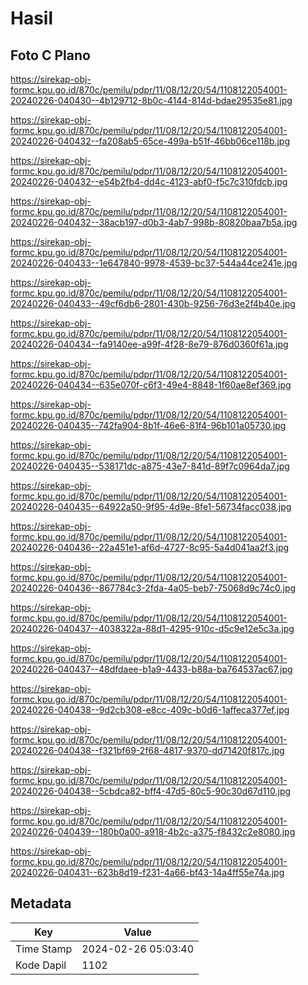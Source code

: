 # Hasil

## Foto C Plano

https://sirekap-obj-formc.kpu.go.id/870c/pemilu/pdpr/11/08/12/20/54/1108122054001-20240226-040430--4b129712-8b0c-4144-814d-bdae29535e81.jpg

https://sirekap-obj-formc.kpu.go.id/870c/pemilu/pdpr/11/08/12/20/54/1108122054001-20240226-040432--fa208ab5-65ce-499a-b51f-46bb06ce118b.jpg

https://sirekap-obj-formc.kpu.go.id/870c/pemilu/pdpr/11/08/12/20/54/1108122054001-20240226-040432--e54b2fb4-dd4c-4123-abf0-f5c7c310fdcb.jpg

https://sirekap-obj-formc.kpu.go.id/870c/pemilu/pdpr/11/08/12/20/54/1108122054001-20240226-040432--38acb197-d0b3-4ab7-998b-80820baa7b5a.jpg

https://sirekap-obj-formc.kpu.go.id/870c/pemilu/pdpr/11/08/12/20/54/1108122054001-20240226-040433--1e647840-9978-4539-bc37-544a44ce241e.jpg

https://sirekap-obj-formc.kpu.go.id/870c/pemilu/pdpr/11/08/12/20/54/1108122054001-20240226-040433--49cf6db6-2801-430b-9256-76d3e2f4b40e.jpg

https://sirekap-obj-formc.kpu.go.id/870c/pemilu/pdpr/11/08/12/20/54/1108122054001-20240226-040434--fa9140ee-a99f-4f28-8e79-876d0360f61a.jpg

https://sirekap-obj-formc.kpu.go.id/870c/pemilu/pdpr/11/08/12/20/54/1108122054001-20240226-040434--635e070f-c6f3-49e4-8848-1f60ae8ef369.jpg

https://sirekap-obj-formc.kpu.go.id/870c/pemilu/pdpr/11/08/12/20/54/1108122054001-20240226-040435--742fa904-8b1f-46e6-81f4-96b101a05730.jpg

https://sirekap-obj-formc.kpu.go.id/870c/pemilu/pdpr/11/08/12/20/54/1108122054001-20240226-040435--538171dc-a875-43e7-841d-89f7c0964da7.jpg

https://sirekap-obj-formc.kpu.go.id/870c/pemilu/pdpr/11/08/12/20/54/1108122054001-20240226-040435--64922a50-9f95-4d9e-8fe1-56734facc038.jpg

https://sirekap-obj-formc.kpu.go.id/870c/pemilu/pdpr/11/08/12/20/54/1108122054001-20240226-040436--22a451e1-af6d-4727-8c95-5a4d041aa2f3.jpg

https://sirekap-obj-formc.kpu.go.id/870c/pemilu/pdpr/11/08/12/20/54/1108122054001-20240226-040436--867784c3-2fda-4a05-beb7-75068d9c74c0.jpg

https://sirekap-obj-formc.kpu.go.id/870c/pemilu/pdpr/11/08/12/20/54/1108122054001-20240226-040437--4038322a-88d1-4295-910c-d5c9e12e5c3a.jpg

https://sirekap-obj-formc.kpu.go.id/870c/pemilu/pdpr/11/08/12/20/54/1108122054001-20240226-040437--48dfdaee-b1a9-4433-b88a-ba764537ac67.jpg

https://sirekap-obj-formc.kpu.go.id/870c/pemilu/pdpr/11/08/12/20/54/1108122054001-20240226-040438--9d2cb308-e8cc-409c-b0d6-1affeca377ef.jpg

https://sirekap-obj-formc.kpu.go.id/870c/pemilu/pdpr/11/08/12/20/54/1108122054001-20240226-040438--f321bf69-2f68-4817-9370-dd71420f817c.jpg

https://sirekap-obj-formc.kpu.go.id/870c/pemilu/pdpr/11/08/12/20/54/1108122054001-20240226-040438--5cbdca82-bff4-47d5-80c5-90c30d67d110.jpg

https://sirekap-obj-formc.kpu.go.id/870c/pemilu/pdpr/11/08/12/20/54/1108122054001-20240226-040439--180b0a00-a918-4b2c-a375-f8432c2e8080.jpg

https://sirekap-obj-formc.kpu.go.id/870c/pemilu/pdpr/11/08/12/20/54/1108122054001-20240226-040431--623b8d19-f231-4a66-bf43-14a4ff55e74a.jpg


## Metadata

| Key        | Value               |
| ---------- | ------------------- |
| Time Stamp | 2024-02-26 05:03:40 |
| Kode Dapil | 1102                |



